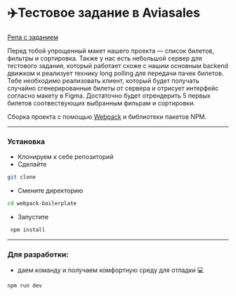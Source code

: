 # ✈️Тестовое задание в Aviasales
[Репа с заданием](https://github.com/KosyanMedia/test-tasks/tree/master/aviasales_frontend)

Перед тобой упрощенный макет нашего проекта — список билетов, фильтры и сортировка. Также у нас есть небольшой сервер для тестового задания, который работает схоже с нашим основным backend движком и реализует технику long polling для передачи пачек билетов. Тебе необходимо реализовать клиент, который будет получать случайно сгенерированные билеты от сервера и отрисует интерфейс согласно макету в Figma. Достаточно будет отрендерить 5 первых билетов соотвествующих выбранным фильрам и сортировки.

Сборка проекта с помощью [Webpack](https://webpack.js.org/) и библиотеки пакетов NPM.

----
### Установка

- Клонируем к себе репозиторий
- Сделайте 
```bash
git clone
``` 
- Смените директорию 
```bash
cd webpack-boilerplate
```
- Запустите
```bash
 npm install
```
----
### Для разработки:
- даем команду и получаем комфортную среду для отладки 💻
```bash  
npm run dev
```
